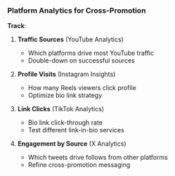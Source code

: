 ### Platform Analytics for Cross-Promotion

**Track**:

1. **Traffic Sources** (YouTube Analytics)
   - Which platforms drive most YouTube traffic
   - Double-down on successful sources

2. **Profile Visits** (Instagram Insights)
   - How many Reels viewers click profile
   - Optimize bio link strategy

3. **Link Clicks** (TikTok Analytics)
   - Bio link click-through rate
   - Test different link-in-bio services

4. **Engagement by Source** (X Analytics)
   - Which tweets drive follows from other platforms
   - Refine cross-promotion messaging
